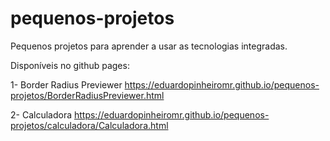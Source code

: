 # pequenos-projetos
Pequenos projetos para aprender a usar as tecnologias integradas.

Disponíveis no github pages:

1- Border Radius Previewer
https://eduardopinheiromr.github.io/pequenos-projetos/BorderRadiusPreviewer.html

2- Calculadora
https://eduardopinheiromr.github.io/pequenos-projetos/calculadora/Calculadora.html
